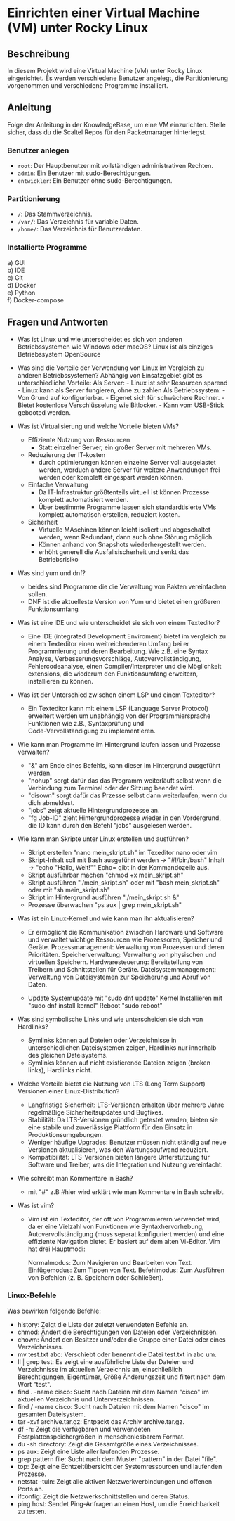 # Einrichten einer Virtual Machine (VM) unter Rocky Linux

## Beschreibung
In diesem Projekt wird eine Virtual Machine (VM) unter Rocky Linux eingerichtet. Es werden verschiedene Benutzer angelegt, die Partitionierung vorgenommen und verschiedene Programme installiert.

## Anleitung
Folge der Anleitung in der KnowledgeBase, um eine VM einzurichten. Stelle sicher, dass du die Scaltel Repos für den Packetmanager hinterlegst.

### Benutzer anlegen
- `root`: Der Hauptbenutzer mit vollständigen administrativen Rechten.
- `admin`: Ein Benutzer mit sudo-Berechtigungen.
- `entwickler`: Ein Benutzer ohne sudo-Berechtigungen.

### Partitionierung
- `/`: Das Stammverzeichnis.
- `/var/`: Das Verzeichnis für variable Daten.
- `/home/`: Das Verzeichnis für Benutzerdaten.

### Installierte Programme
a) GUI  
b) IDE  
c) Git  
d) Docker  
e) Python  
f) Docker-compose  

## Fragen und Antworten
- Was ist Linux und wie unterscheidet es sich von anderen Betriebssystemen wie Windows oder macOS?
    Linux ist als einziges Betriebssystem OpenSource

- Was sind die Vorteile der Verwendung von Linux im Vergleich zu anderen Betriebssystemen?
    Abhängig von Einsatzgebiet gibt es unterschiedliche Vorteile:
    Als Server:
        -   Linux ist sehr Resourcen sparend
        -   Linux kann als Server fungieren, ohne zu zahlen
    Als Betriebssystem:
        -   Von Grund auf konfigurierbar.
        -   Eigenet sich für schwächere Rechner.
        -   Bietet kostenlose Verschlüsselung wie Bitlocker.
        -   Kann  vom USB-Stick gebooted werden.
        
- Was ist Virtualisierung und welche Vorteile bieten VMs?
    -   Effiziente Nutzung von Ressourcen 
        -   Statt einzelner Server, ein großer Server mit mehreren VMs.
    -   Reduzierung der IT-kosten
        -   durch optimierungen können einzelne Server voll ausgelastet werden, worduch andere Server für weitere Anwendungen frei werden oder komplett eingespart werden können.
    -   Einfache Verwaltung
        -   Da IT-Infrastruktur größtenteils virtuell ist können Prozesse komplett automatisiert werden.
        -   Über bestimmte Programme lassen sich standardtisierte VMs komplett automatisch erstellen, reduziert kosten.
    -   Sicherheit
        -   Virtuelle MAschinen können leicht isoliert und abgeschaltet werden, wenn Redundant, dann auch ohne Störung möglich.
        -   Können anhand von Snapshots wiederhergestellt werden. 
        -   erhöht generell die Ausfallsischerheit und senkt das Betriebsrisiko
        
- Was sind yum und dnf?
    -    beides sind Programme die die Verwaltung von Pakten vereinfachen sollen.
    -    DNF ist die aktuelleste Version von Yum und bietet einen größeren Funktionsumfang

- Was ist eine IDE und wie unterscheidet sie sich von einem Texteditor?
    -   Eine IDE (integrated Development Enviroment) bietet im vergleich zu einem Texteditor einen weitreichenderen Umfang bei er Programmierung und deren Bearbeitung.
        Wie z.B. eine Syntax Analyse, Verbesserungsvorschläge, Autovervollständigung, Fehlercodeanalyse,  einen Compiler/Interpreter und die Möglichkeit extensions, die wiederum den Funktionsumfang erweitern, installieren zu können.

- Was ist der Unterschied zwischen einem LSP und einem Texteditor?
    -   Ein Texteditor kann mit einem LSP (Language Server Protocol) erweitert werden um unabhängig von der Programmiersprache Funktionen wie z.B., Syntaxprüfung und             
        Code-Vervollständigung zu implementieren.

- Wie kann man Programme im Hintergrund laufen lassen und Prozesse verwalten?
    -   "&"         am Ende eines Befehls, kann dieser im Hintergrund ausgeführt werden.
    -   "nohup"     sorgt dafür das das Programm weiterläuft selbst wenn die Verbindung zum Terminal oder der Sitzung beendet wird.
    -   "disown"    sorgt dafür das Przesse selbst dann weiterlaufen, wenn du dich abmeldest.
    -   "jobs"      zeigt aktuelle Hintergrundprozesse an. 
    -   "fg Job-ID" zieht Hintergrundprozesse wieder in den Vordergrund, die ID kann durch den Befehl "jobs" ausgelesen werden.

- Wie kann man Skripte unter Linux erstellen und ausführen?
    -   Skript erstellen 
        "nano mein_skript.sh" im Texeditor nano oder vim
    -   Skript-Inhalt
        soll mit Bash ausgeführt werden -> "#!/bin/bash"   Inhalt -> "echo "Hallo, Welt!""   Echo= gibt in der Kommandozeile aus.
    -   Skript ausführbar machen
        "chmod +x mein_skript.sh"
    -   Skript ausführen
        "./mein_skript.sh" oder mit "bash mein_skript.sh" oder mit "sh mein_skript.sh"
    -   Skript im Hintergrund ausführen
        "./mein_skript.sh &"
    -   Prozesse überwachen
        "ps aux | grep mein_skript.sh"

- Was ist ein Linux-Kernel und wie kann man ihn aktualisieren?
    -   Er ermöglicht die Kommunikation zwischen Hardware und Software und verwaltet wichtige Ressourcen wie Prozessoren, Speicher und Geräte.
            Prozessmanagement:          Verwaltung von Prozessen und deren Prioritäten.
            Speicherverwaltung:         Verwaltung von physischen und virtuellen Speichern.
            Hardwaresteuerung:          Bereitstellung von Treibern und Schnittstellen für Geräte.
            Dateisystemmanagement:      Verwaltung von Dateisystemen zur Speicherung und Abruf von Daten.

    -   Update
            Systemupdate mit            "sudo dnf update"
            Kernel Installieren mit     "sudo dnf install kernel"
            Reboot                      "sudo reboot"

- Was sind symbolische Links und wie unterscheiden sie sich von Hardlinks?
    -   Symlinks können auf Dateien oder Verzeichnisse in unterschiedlichen Dateisystemen zeigen, Hardlinks nur innerhalb des gleichen Dateisystems.
    -   Symlinks können auf nicht existierende Dateien zeigen (broken links), Hardlinks nicht.

- Welche Vorteile bietet die Nutzung von LTS (Long Term Support) Versionen einer Linux-Distribution?
    -   Langfristige Sicherheit:    LTS-Versionen erhalten über mehrere Jahre regelmäßige Sicherheitsupdates und Bugfixes.
    -   Stabilität:                 Da LTS-Versionen gründlich getestet werden, bieten sie eine stabile und zuverlässige Plattform für den Einsatz in Produktionsumgebungen.
    -   Weniger häufige Upgrades:   Benutzer müssen nicht ständig auf neue Versionen aktualisieren, was den Wartungsaufwand reduziert.
    -   Kompatibilität:             LTS-Versionen bieten längere Unterstützung für Software und Treiber, was die Integration und Nutzung vereinfacht.
- Wie schreibt man Kommentare in Bash?
    -   mit "#" z.B #hier wird erklärt wie man Kommentare in Bash schreibt.

- Was ist vim?
    -   Vim ist ein Texteditor, der oft von Programmierern verwendet wird, da er eine Vielzahl von Funktionen wie Syntaxhervorhebung, Autovervollständigung (muss seperat konfiguriert werden) und eine effiziente Navigation bietet. Er basiert auf dem alten Vi-Editor. Vim hat drei Hauptmodi:

        Normalmodus: Zum Navigieren und Bearbeiten von Text.
        Einfügemodus: Zum Tippen von Text.
        Befehlmodus: Zum Ausführen von Befehlen (z. B. Speichern oder Schließen).

### Linux-Befehle
Was bewirken folgende Befehle:
-   history:                    Zeigt die Liste der zuletzt verwendeten Befehle an.
-   chmod:                      Ändert die Berechtigungen von Dateien oder Verzeichnissen.
-   chown:                      Ändert den Besitzer und/oder die Gruppe einer Datei oder eines Verzeichnisses.
-   mv test.txt abc:            Verschiebt oder benennt die Datei test.txt in abc um.
-   ll | grep test:             Es zeigt eine ausführliche Liste der Dateien und Verzeichnisse im aktuellen Verzeichnis an, einschließlich Berechtigungen, Eigentümer,              Größe                             Änderungszeit und filtert nach dem Wort "test".
-   find . -name cisco:         Sucht nach Dateien mit dem Namen "cisco" im aktuellen Verzeichnis und Unterverzeichnissen.
-   find / -name cisco:         Sucht nach Dateien mit dem Namen "cisco" im gesamten Dateisystem.
-   tar -xvf archive.tar.gz:    Entpackt das Archiv archive.tar.gz.
-   df -h:                      Zeigt die verfügbaren und verwendeten Festplattenspeichergrößen in menschenlesbarem Format.
-   du -sh directory:           Zeigt die Gesamtgröße eines Verzeichnisses.
-   ps aux:                     Zeigt eine Liste aller laufenden Prozesse.
-   grep pattern file:          Sucht nach dem Muster "pattern" in der Datei "file".
-   top:                        Zeigt eine Echtzeitübersicht der Systemressourcen und laufenden Prozesse.
-   netstat -tuln:              Zeigt alle aktiven Netzwerkverbindungen und offenen Ports an.
-   ifconfig:                   Zeigt die Netzwerkschnittstellen und deren Status.
-   ping host:                  Sendet Ping-Anfragen an einen Host, um die Erreichbarkeit zu testen.


